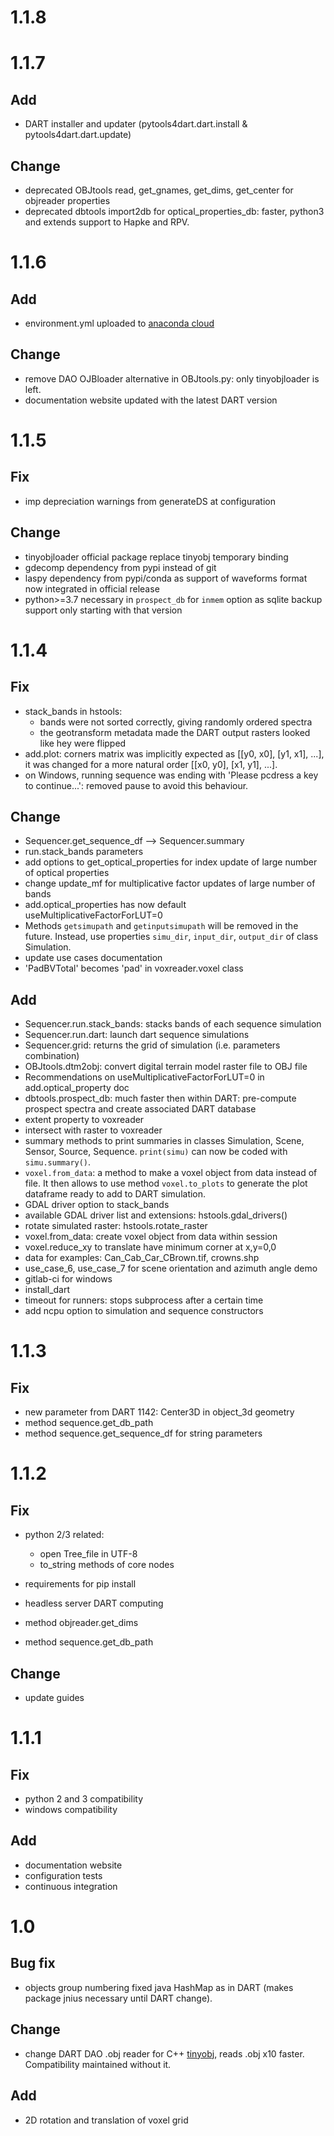 # 1.1.8

# 1.1.7

## Add
- DART installer and updater (pytools4dart.dart.install & pytools4dart.dart.update)

## Change
- deprecated OBJtools read, get_gnames, get_dims, get_center for objreader properties  
- deprecated dbtools import2db for optical_properties_db:
    faster, python3 and extends support to Hapke and RPV.

# 1.1.6

## Add
- environment.yml uploaded to [anaconda cloud](https://anaconda.org/pytools4dart/ptdvenv)

## Change
- remove DAO OJBloader alternative in OBJtools.py: only tinyobjloader is left.
- documentation website updated with the latest DART version

 
# 1.1.5

## Fix
- imp depreciation warnings from generateDS at configuration

## Change
- tinyobjloader official package replace tinyobj temporary binding
- gdecomp dependency from pypi instead of git
- laspy dependency from pypi/conda as support of waveforms format now integrated in official release
- python>=3.7 necessary in `prospect_db` for `inmem` option as sqlite backup support only starting with that version 

# 1.1.4

## Fix

- stack_bands in hstools: 
    - bands were not sorted correctly,
    giving randomly ordered spectra
    - the geotransform metadata made the DART output rasters looked like hey were flipped
- add.plot: corners matrix was implicitly expected as [[y0, x0], [y1, x1], ...],
    it was changed for a more natural order [[x0, y0], [x1, y1], ...].
- on Windows, running sequence was ending with 'Please pcdress a key to continue...': removed pause to avoid this behaviour.

## Change

- Sequencer.get_sequence_df --> Sequencer.summary
- run.stack_bands parameters
- add options to get_optical_properties for index update of large number of optical properties
- change update_mf for multiplicative factor updates of large number of bands
- add.optical_properties has now default useMultiplicativeFactorForLUT=0
- Methods `getsimupath` and `getinputsimupath` will be removed in the future.
  Instead, use properties `simu_dir`, `input_dir`, `output_dir` of class Simulation.
- update use cases documentation
- 'PadBVTotal' becomes 'pad' in voxreader.voxel class

## Add

- Sequencer.run.stack_bands: stacks bands of each sequence simulation
- Sequencer.run.dart: launch dart sequence simulations
- Sequencer.grid: returns the grid of simulation (i.e. parameters combination)
- OBJtools.dtm2obj: convert digital terrain model raster file to OBJ file
- Recommendations on useMultiplicativeFactorForLUT=0 in add.optical_property doc
- dbtools.prospect_db: much faster then within DART: pre-compute prospect spectra and create associated DART database 
- extent property to voxreader
- intersect with raster to voxreader
- summary methods to print summaries in classes Simulation, Scene, Sensor, Source, Sequence.
  `print(simu)` can now be coded with `simu.summary()`.
- `voxel.from_data`: a method to make a voxel object from data instead of file. It then allows to use
  method `voxel.to_plots` to generate the plot dataframe ready to add to DART simulation.
- GDAL driver option to stack_bands
- available GDAL driver list and extensions: hstools.gdal_drivers()
- rotate simulated raster: hstools.rotate_raster
- voxel.from_data: create voxel object from data within session
- voxel.reduce_xy to translate have minimum corner at x,y=0,0
- data for examples: Can_Cab_Car_CBrown.tif, crowns.shp
- use_case_6, use_case_7 for scene orientation and azimuth angle demo
- gitlab-ci for windows
- install_dart
- timeout for runners: stops subprocess after a certain time
- add ncpu option to simulation and sequence constructors

# 1.1.3

## Fix

- new parameter from DART 1142: Center3D in object_3d geometry
- method sequence.get_db_path
- method sequence.get_sequence_df for string parameters

# 1.1.2

## Fix

- python 2/3 related:
    - open Tree_file in UTF-8
    - to_string methods of core nodes
- requirements for pip install
- headless server DART computing

- method objreader.get_dims
- method sequence.get_db_path

## Change

- update guides

# 1.1.1

## Fix
- python 2 and 3 compatibility
- windows compatibility


## Add
- documentation website
- configuration tests
- continuous integration


# 1.0

## Bug fix
- objects group numbering fixed java HashMap as in DART (makes package jnius necessary until DART change).

## Change
- change DART DAO .obj reader for C++ [tinyobj](https://gitlab.irstea.fr/florian.deboissieu/tinyobj.git),
reads .obj x10 faster. Compatibility maintained without it.

## Add
- 2D rotation and translation of voxel grid


  